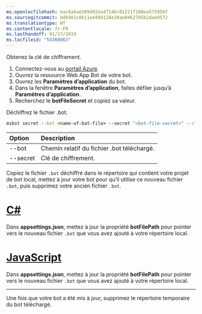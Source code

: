 ```yaml
---
ms.openlocfilehash: eac6abae509d92ea4714bc01221f180ea575950f
ms.sourcegitcommit: bdb981c0b11ee99d128e30ae0462705b2dae8572
ms.translationtype: HT
ms.contentlocale: fr-FR
ms.lasthandoff: 01/17/2019
ms.locfileid: "54360863"
---
```

Obtenez la clé de chiffrement.

1. Connectez-vous au [portail Azure](http://portal.azure.com/).
1. Ouvrez la ressource Web App Bot de votre bot.
1. Ouvrez les **Paramètres d’application** du bot.
1. Dans la fenêtre **Paramètres d’application**, faites défiler jusqu’à **Paramètres d’application**.
1. Recherchez le **botFileSecret** et copiez sa valeur.

Déchiffrez le fichier .bot.

```cmd
msbot secret --bot <name-of-bot-file> --secret "<bot-file-secret>" --clear
```

| Option | Description |
|:---|:---|
| --bot | Chemin relatif du fichier .bot téléchargé. |
| --secret | Clé de chiffrement. |

Copiez le fichier `.bot` déchiffré dans le répertoire qui contient votre projet de bot local, mettez à jour votre bot pour qu’il utilise ce nouveau fichier `.bot`, puis supprimez votre ancien fichier `.bot`.

# <a name="ctabcsharp"></a>[C#](#tab/csharp)

Dans **appsettings.json**, mettez à jour la propriété **botFilePath** pour pointer vers le nouveau fichier `.bot` que vous avez ajouté à votre répertoire local.

# <a name="javascripttabjavascript"></a>[JavaScript](#tab/javascript)

Dans **appsettings.json**, mettez à jour la propriété **botFilePath** pour pointer vers le nouveau fichier `.bot` que vous avez ajouté à votre répertoire local.

---

Une fois que votre bot a été mis à jour, supprimez le répertoire temporaire du bot téléchargé.